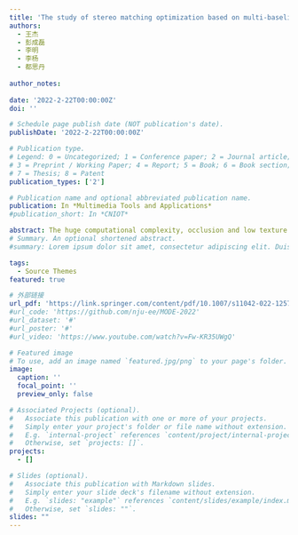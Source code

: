 ```yaml
---
title: 'The study of stereo matching optimization based on multi-baseline trinocular model'
authors:
  - 王杰
  - 彭成磊
  - 李明
  - 李杨
  - 都思丹
  
author_notes:
  
date: '2022-2-22T00:00:00Z'
doi: ''

# Schedule page publish date (NOT publication's date).
publishDate: '2022-2-22T00:00:00Z'

# Publication type.
# Legend: 0 = Uncategorized; 1 = Conference paper; 2 = Journal article;
# 3 = Preprint / Working Paper; 4 = Report; 5 = Book; 6 = Book section;
# 7 = Thesis; 8 = Patent
publication_types: ['2']

# Publication name and optional abbreviated publication name.
publication: In *Multimedia Tools and Applications*
#publication_short: In *CNIOT*

abstract: The huge computational complexity, occlusion and low texture region problems make stereo matching a big challenge. In this work, we use multi-baseline trinocular camera model to study how to accelerate the stereo matching algorithms and improve the accuracy of disparity estimation. A special scheme named the trinocular dynamic disparity range (T-DDR) was designed to accelerate the stereo matching algorithms. In this scheme, we optimize matching cost calculation, cost aggregation and disparity computation steps by narrowing disparity searching range. Meanwhile, we designed another novel scheme called the trinocular disparity confidence measure (T-DCM) to improve the accuracy of the disparity map. Based on those, we proposed the semi-global matching with T-DDR (T-DDR-SGM) and T-DCM (T-DCM-SGM) algorithms for trinocular stereo matching. According to the evaluation results, the T-DDR-SGM could not only significantly reduce the computational complexity but also slightly improving the accuracy, while the T-DCM-SGM could excellently handle the occlusion and low texture region problems. Both of them achieved a better result. Moreover, the optimization schemes we designed can be extended to the other stereo matching algorithms which possesses pixel-wise matching cost calculation and aggregation steps not only the SGM. We proved that the proposed optimization methods for the trinocular stereo matching are effective and the trinocular stereo matching is useful for either improving accuracy or reducing computational complexity.
# Summary. An optional shortened abstract.
#summary: Lorem ipsum dolor sit amet, consectetur adipiscing elit. Duis posuere tellus ac convallis placerat. Proin tincidunt magna sed ex sollicitudin condimentum.

tags:
  - Source Themes
featured: true

# 外部链接
url_pdf: 'https://link.springer.com/content/pdf/10.1007/s11042-022-12579-8.pdf'
#url_code: 'https://github.com/nju-ee/MODE-2022'
#url_dataset: '#'
#url_poster: '#'
#url_video: 'https://www.youtube.com/watch?v=Fw-KR35UWgQ'

# Featured image
# To use, add an image named `featured.jpg/png` to your page's folder.
image:
  caption: ''
  focal_point: ''
  preview_only: false

# Associated Projects (optional).
#   Associate this publication with one or more of your projects.
#   Simply enter your project's folder or file name without extension.
#   E.g. `internal-project` references `content/project/internal-project/index.md`.
#   Otherwise, set `projects: []`.
projects:
  - []

# Slides (optional).
#   Associate this publication with Markdown slides.
#   Simply enter your slide deck's filename without extension.
#   E.g. `slides: "example"` references `content/slides/example/index.md`.
#   Otherwise, set `slides: ""`.
slides: ""
---
```

